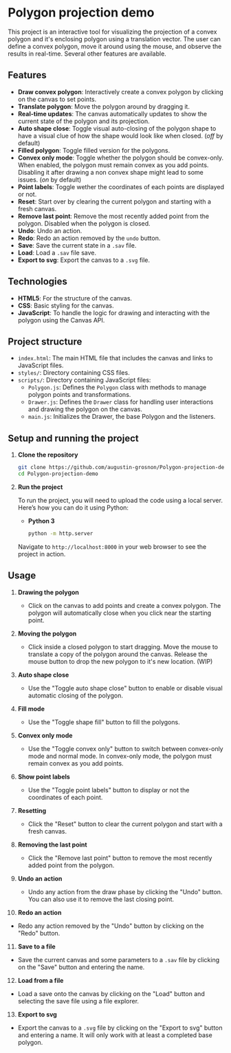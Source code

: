 # Polygon projection demo

This project is an interactive tool for visualizing the projection of a convex polygon and it's enclosing polygon using a translation vector. The user can define a convex polygon, move it around using the mouse, and observe the results in real-time. Several other features are available.

## Features

- **Draw convex polygon**: Interactively create a convex polygon by clicking on the canvas to set points.
- **Translate polygon**: Move the polygon around by dragging it.
- **Real-time updates**: The canvas automatically updates to show the current state of the polygon and its projection.
- **Auto shape close**: Toggle visual auto-closing of the polygon shape to have a visual clue of how the shape would look like when closed. (*off* by default)
- **Filled polygon**: Toggle filled version for the polygons.
- **Convex only mode**: Toggle whether the polygon should be convex-only. When enabled, the polygon must remain convex as you add points. Disabling it after drawing a non convex shape might lead to some issues. (*on* by default)
- **Point labels**: Toggle wether the coordinates of each points are displayed or not.
- **Reset**: Start over by clearing the current polygon and starting with a fresh canvas.
- **Remove last point**: Remove the most recently added point from the polygon. Disabled when the polygon is closed.
- **Undo**: Undo an action.
- **Redo**: Redo an action removed by the `undo` button.
- **Save**: Save the current state in a `.sav` file.
- **Load**: Load a `.sav` file save.
- **Export to svg**: Export the canvas to a `.svg` file.

## Technologies

- **HTML5**: For the structure of the canvas.
- **CSS**: Basic styling for the canvas.
- **JavaScript**: To handle the logic for drawing and interacting with the polygon using the Canvas API.

## Project structure

- `index.html`: The main HTML file that includes the canvas and links to JavaScript files.
- `styles/`: Directory containing CSS files.
- `scripts/`: Directory containing JavaScript files:
  - `Polygon.js`: Defines the `Polygon` class with methods to manage polygon points and transformations.
  - `Drawer.js`: Defines the `Drawer` class for handling user interactions and drawing the polygon on the canvas.
  - `main.js`: Initializes the Drawer, the base Polygon and the listeners.

## Setup and running the project

1. **Clone the repository**

   ```bash
   git clone https://github.com/augustin-grosnon/Polygon-projection-demo.git
   cd Polygon-projection-demo
   ```

2. **Run the project**

   To run the project, you will need to upload the code using a local server. Here’s how you can do it using Python:

   - **Python 3**

     ```bash
     python -m http.server
     ```

   Navigate to `http://localhost:8000` in your web browser to see the project in action.

## Usage

1. **Drawing the polygon**
   - Click on the canvas to add points and create a convex polygon. The polygon will automatically close when you click near the starting point.

2. **Moving the polygon**
   - Click inside a closed polygon to start dragging. Move the mouse to translate a copy of the polygon around the canvas. Release the mouse button to drop the new polygon to it's new location. (WIP)

3. **Auto shape close**
   - Use the "Toggle auto shape close" button to enable or disable visual automatic closing of the polygon.

4. **Fill mode**
   - Use the "Toggle shape fill" button to fill the polygons.

5. **Convex only mode**
   - Use the "Toggle convex only" button to switch between convex-only mode and normal mode. In convex-only mode, the polygon must remain convex as you add points.

6. **Show point labels**
   - Use the "Toggle point labels" button to display or not the coordinates of each point.

7. **Resetting**
   - Click the "Reset" button to clear the current polygon and start with a fresh canvas.

8. **Removing the last point**
   - Click the "Remove last point" button to remove the most recently added point from the polygon.

9. **Undo an action**
   - Undo any action from the draw phase by clicking the "Undo" button. You can also use it to remove the last closing point.

10. **Redo an action**
   - Redo any action removed by the "Undo" button by clicking on the "Redo" button.

11. **Save to a file**
   - Save the current canvas and some parameters to a `.sav` file by clicking on the "Save" button and entering the name.

12. **Load from a file**
   - Load a save onto the canvas by clicking on the "Load" button and selecting the save file using a file explorer.

13. **Export to svg**
   - Export the canvas to a `.svg` file by clicking on the "Export to svg" button and entering a name. It will only work with at least a completed base polygon.

